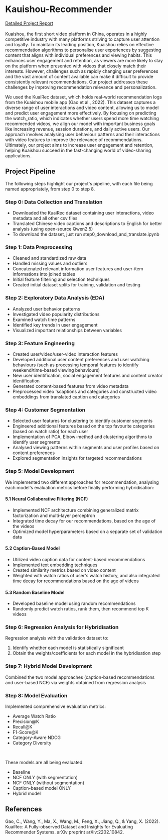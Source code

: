 # Kauishou-Recommender
[Detailed Project Report](https://docs.google.com/document/d/1OpWq5wbBZ8pNEb03pQTqCD5jQbvm4Bb3A9tuFwu4y5o/edit?tab=t.0#heading=h.xrhzr61o6zn) <br><br>
Kuaishou, the first short video platform in China, operates in a highly competitive industry with many platforms striving to capture user attention and loyalty. To maintain its leading position, Kuaishou relies on effective recommendation algorithms to personalise user experiences by suggesting content that aligns with individual preferences and viewing habits. This enhances user engagement and retention, as viewers are more likely to stay on the platform when presented with videos that closely match their interests. However, challenges such as rapidly changing user preferences and the vast amount of content available can make it difficult to provide consistently relevant recommendations. Our project addresses these challenges by improving recommendation relevance and personalization.

We used the KuaiRec dataset, which holds real-world recommendation logs from the Kuaishou mobile app (Gao et al., 2022). This dataset captures a diverse range of user interactions and video content, allowing us to model and predict user engagement more effectively. By focusing on predicting the watch_ratio, which indicates whether users spend more time watching recommended videos, we align our model with important business goals like increasing revenue, session durations, and daily active users. Our approach involves analysing user behaviour patterns and their interactions with video features to improve the relevance of recommendations. Ultimately, our project aims to increase user engagement and retention, helping Kuaishou succeed in the fast-changing world of video-sharing applications.


## Project Pipeline
The following steps highlight our project's pipeline, with each file being named appropriately, from step 0 to step 8.

### Step 0: Data Collection and Translation
- Downloaded the KuaiRec dataset containing user interactions, video metadata and all other csv files
- Translated Chinese video captions and descriptions to English for better analysis (using open-source Qwen2.5)
- To download the dataset, just run step0_download_and_translate.ipynb

### Step 1: Data Preprocessing
- Cleaned and standardized raw data
- Handled missing values and outliers
- Concatenated relevant information user features and user-item informations into joined tables 
- Initial feature filtering and selection techniques
- Created initial dataset splits for training, validation and testing

### Step 2: Exploratory Data Analysis (EDA)
- Analyzed user behavior patterns
- Investigated video popularity distributions
- Examined watch time patterns
- Identified key trends in user engagement
- Visualized important relationships between variables

### Step 3: Feature Engineering
- Created user/video/user-video interaction features
- Developed additional user content preferences and user watching behaviours (such as processing temporal features to identify weekend/time-based viewing behaviours)
- New user identification, social engagement features and content creator identification
- Generated content-based features from video metadata
- Preprocessed video 'scaptions and categories and constructed video embeddings from translated caption and categories

### Step 4: Customer Segmentation
- Selected user features for clustering to identify customer segments
- Engineered additional features based on the top favourite categories (based on watch ratio) for each user
- Implementation of PCA, Elbow-method and clustering algorithms to identify user segments 
- Analysed viewing patterns within segments and user profiles based on content preferences
- Explored segmentation insights for targeted recommendations


### Step 5: Model Development
We implemented two different approaches for recommendation, analysing each model's evaluation metrics before finally performing hybridisation:

#### 5.1 Neural Collaborative Filtering (NCF)
- Implemented NCF architecture combining generalized matrix factorization and multi-layer perceptron
- Integrated time decay for our recommendations, based on the age of the videos
- Optimized model hyperparameters based on a separate set of validation data

#### 5.2 Caption-Based Model
- Utilized video caption data for content-based recommendations
- Implemented text embedding techniques
- Created similarity metrics based on video content
- Weighted with watch ratios of user's watch history, and also integrated time decay for recommendations based on the age of videos

#### 5.3 Random Baseline Model
- Developed baseline model using random recommendations
- Randomly predict watch ratios, rank them, then recommend top K videos

### Step 6: Regression Analysis for Hybridisation
Regression analysis with the validation dataset to:
1) Identify whether each model is statistically significant
2) Obtain the weights/coefficients for each model in the hybridisation step

### Step 7: Hybrid Model Development
Combined the two model approaches (caption-based recommendations and user-based NCF) via weights obtained from regression analysis

### Step 8: Model Evaluation
Implemented comprehensive evaluation metrics: 
- Average Watch Ratio
- Precision@K
- Recall@K
- F1-Score@K
- Category-Aware NDCG
- Category Diversity

<br>

These models are all being evaluated: 
- Baseline
- NCF ONLY (with segmentation)
- NCF ONLY (without segmentation)
- Caption-based model ONLY
- Hybrid model

## References
Gao, C., Wang, Y., Ma, X., Wang, M., Feng, X., Jiang, Q., & Yang, X. (2022). KuaiRec: A Fully-observed Dataset and Insights for Evaluating Recommender Systems. arXiv preprint arXiv:2202.10842.
